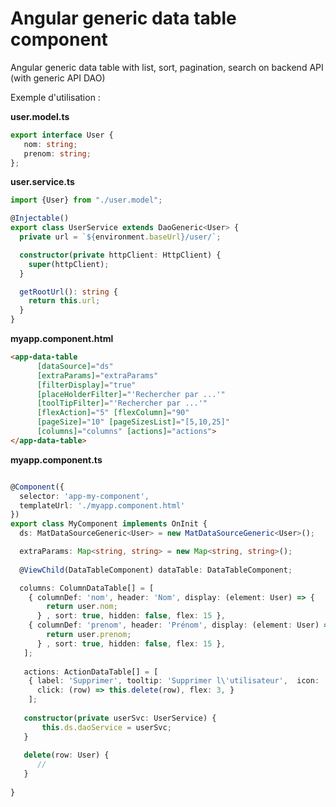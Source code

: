 # Angular generic data table component

Angular generic data table with list, sort, pagination, search on backend API (with generic API DAO)

Exemple d'utilisation :

**user.model.ts**

```typescript
export interface User {
   nom: string;
   prenom: string;
};
```

**user.service.ts**

```typescript
import {User} from "./user.model";

@Injectable()
export class UserService extends DaoGeneric<User> {
  private url = `${environment.baseUrl}/user/`;

  constructor(private httpClient: HttpClient) {
    super(httpClient);
  }

  getRootUrl(): string {
    return this.url;
  }
}
```

**myapp.component.html**

```html
<app-data-table
      [dataSource]="ds" 
      [extraParams]="extraParams"
      [filterDisplay]="true"
      [placeHolderFilter]="'Rechercher par ...'"
      [toolTipFilter]="'Rechercher par ...'"
      [flexAction]="5" [flexColumn]="90"
      [pageSize]="10" [pageSizesList]="[5,10,25]"
      [columns]="columns" [actions]="actions">
</app-data-table>
```

**myapp.component.ts**

```typescript

@Component({
  selector: 'app-my-component',
  templateUrl: './myapp.component.html'
})
export class MyComponent implements OnInit {
  ds: MatDataSourceGeneric<User> = new MatDataSourceGeneric<User>();

  extraParams: Map<string, string> = new Map<string, string>();
  
  @ViewChild(DataTableComponent) dataTable: DataTableComponent;

  columns: ColumnDataTable[] = [
    { columnDef: 'nom', header: 'Nom', display: (element: User) => {        
        return user.nom;
      } , sort: true, hidden: false, flex: 15 },
    { columnDef: 'prenom', header: 'Prénom', display: (element: User) => {        
        return user.prenom;
      } , sort: true, hidden: false, flex: 15 },
   ];
   
   actions: ActionDataTable[] = [
    { label: 'Supprimer', tooltip: 'Supprimer l\'utilisateur',  icon: 'delete',
      click: (row) => this.delete(row), flex: 3, }
    ];
   
   constructor(private userSvc: UserService) {
       this.ds.daoService = userSvc;
   }
   
   delete(row: User) {
      // 
   }
      
}
```
